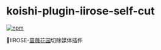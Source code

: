 # koishi-plugin-iirose-self-cut

[![npm](https://img.shields.io/npm/v/koishi-plugin-iirose-self-cut?style=flat-square)](https://www.npmjs.com/package/koishi-plugin-iirose-self-cut)

IIROSE-[蔷薇花园](https://iirose.com/)切除媒体插件
